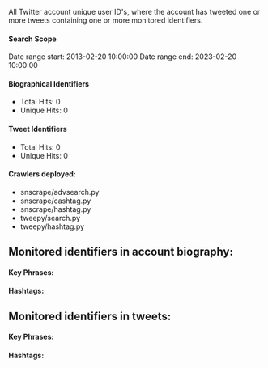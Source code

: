 All Twitter account unique user ID's, where the account has tweeted one or more tweets containing one or more monitored identifiers.

#### Search Scope
Date range start: 2013-02-20 10:00:00
Date range end: 2023-02-20 10:00:00

#### Biographical Identifiers
* Total Hits: 0
* Unique Hits: 0

#### Tweet Identifiers
* Total Hits: 0
* Unique Hits: 0

#### Crawlers deployed: 
* snscrape/advsearch.py 
* snscrape/cashtag.py 
* snscrape/hashtag.py 
* tweepy/search.py 
* tweepy/hashtag.py

## Monitored identifiers in account biography:

#### Key Phrases:

#### Hashtags:

## Monitored identifiers in tweets:

#### Key Phrases:

#### Hashtags:

